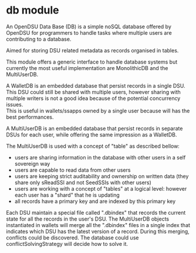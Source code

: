 # db module

An OpenDSU  Data Base (DB) is a simple noSQL database offered by OpenDSU for programmers to handle tasks where multiple users are contributing to a database.

Aimed for storing DSU related metadata as records organised in tables.

This module offers a generic interface to handle database systems but currently the most useful
implementation are MonolithicDB and the MultiUserDB.
 
A WalletDB is an embedded database that persist records in a single DSU. This DSU could still be shared with
multiple users, however sharing with multiple writers  is not a good idea because of the
potential concurrency issues.  
This is useful in wallets/ssapps owned by a single user because will has the best performances. 

A MultiUserDB is an embedded database that persist records in separate DSUs for each user, while offering 
the same impression as a WalletDB. 

The MultiUserDB is used with a concept of "table" as described bellow:
- users are sharing information in the database with other users in a self sovereign way
- users are capable to read data from other users
- users are keeping strict auditability and ownership on written data (they share only sReadSSI and not SeedSSIs with other users)
- users are working with a concept of "tables" at a logical level:  however each user has a "shard" that he is updating
- all records have a primary key and are indexed by this primary key

Each DSU  maintain a special file called ".dbindex" that records the current 
state for all the records in the user's DSU.
The MultiUserDB objects instantiated in wallets will merge all the ".dbindex" files in a single index that indicates which DSU has the
latest version of a record.
During this merging, conflicts could be discovered. The database could use conflictSolvingStrategy will decide how to solve it. 
